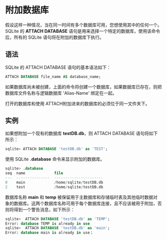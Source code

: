 # 附加数据库

假设这样一种情况，当在同一时间有多个数据库可用，您想使用其中的任何一个。SQLite 的 **ATTACH DATABASE** 语句是用来选择一个特定的数据库，使用该命令后，所有的 SQLite 语句将在附加的数据库下执行。

## 语法

SQLite 的 ATTACH DATABASE 语句的基本语法如下：

```sql
ATTACH DATABASE file_name AS database_name;
```

如果数据库尚未被创建，上面的命令将创建一个数据库，如果数据库已存在，则把数据库文件名称与逻辑数据库 'Alias-Name' 绑定在一起。

打开的数据库和使用 ATTACH附加进来的数据库的必须位于同一文件夹下。

## 实例

如果想附加一个现有的数据库 **testDB.db**，则 ATTACH DATABASE 语句将如下所示：

```sql
sqlite> ATTACH DATABASE 'testDB.db' as 'TEST';
```

使用 SQLite **.database** 命令来显示附加的数据库。

```sql
sqlite> .database
seq  name             file
---  ---------------  ----------------------
0    main             /home/sqlite/testDB.db
2    test             /home/sqlite/testDB.db
```

数据库名称 **main** 和 **temp** 被保留用于主数据库和存储临时表及其他临时数据对象的数据库。这两个数据库名称可用于每个数据库连接，且不应该被用于附加，否则将得到一个警告消息，如下所示：

```sql
sqlite>  ATTACH DATABASE 'testDB.db' as 'TEMP';
Error: database TEMP is already in use
sqlite>  ATTACH DATABASE 'testDB.db' as 'main';
Error: database main is already in use；
```
